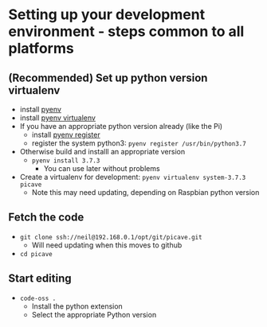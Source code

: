 # Setting up your development environment - steps common to all platforms

## (Recommended) Set up python version virtualenv

* install [pyenv](https://github.com/pyenv/pyenv#installation)
* install [pyenv virtualenv](https://github.com/pyenv/pyenv-virtualenv)
* If you have an appropriate python version already (like the Pi)
  * install [pyenv register](https://github.com/doloopwhile/pyenv-register)
  * register the system python3: `pyenv register /usr/bin/python3.7`
* Otherwise build and installl an appropriate version
  * `pyenv install 3.7.3`
    * You can use later without problems
* Create a virtualenv for development: `pyenv virtualenv system-3.7.3 picave`
  * Note this may need updating, depending on Raspbian python version

## Fetch the code

* `git clone ssh://neil@192.168.0.1/opt/git/picave.git`
  * Will need updating when this moves to github
* `cd picave`

## Start editing

* `code-oss .`
  * Install the python extension
  * Select the appropriate Python version
